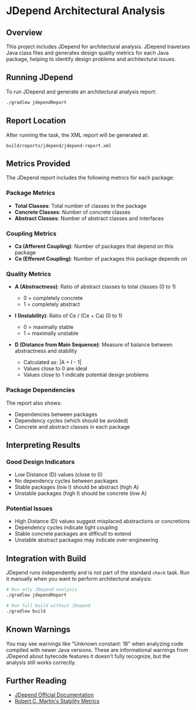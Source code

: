 # JDepend Architectural Analysis

## Overview

This project includes JDepend for architectural analysis. JDepend traverses Java class files and generates design quality metrics for each Java package, helping to identify design problems and architectural issues.

## Running JDepend

To run JDepend and generate an architectural analysis report:

```bash
./gradlew jdependReport
```

## Report Location

After running the task, the XML report will be generated at:
```
build/reports/jdepend/jdepend-report.xml
```

## Metrics Provided

The JDepend report includes the following metrics for each package:

### Package Metrics

- **Total Classes**: Total number of classes in the package
- **Concrete Classes**: Number of concrete classes
- **Abstract Classes**: Number of abstract classes and interfaces

### Coupling Metrics

- **Ca (Afferent Coupling)**: Number of packages that depend on this package
- **Ce (Efferent Coupling)**: Number of packages this package depends on

### Quality Metrics

- **A (Abstractness)**: Ratio of abstract classes to total classes (0 to 1)
  - 0 = completely concrete
  - 1 = completely abstract
  
- **I (Instability)**: Ratio of Ce / (Ce + Ca) (0 to 1)
  - 0 = maximally stable
  - 1 = maximally unstable
  
- **D (Distance from Main Sequence)**: Measure of balance between abstractness and stability
  - Calculated as: |A + I - 1|
  - Values close to 0 are ideal
  - Values close to 1 indicate potential design problems

### Package Dependencies

The report also shows:
- Dependencies between packages
- Dependency cycles (which should be avoided)
- Concrete and abstract classes in each package

## Interpreting Results

### Good Design Indicators

- Low Distance (D) values (close to 0)
- No dependency cycles between packages
- Stable packages (low I) should be abstract (high A)
- Unstable packages (high I) should be concrete (low A)

### Potential Issues

- High Distance (D) values suggest misplaced abstractions or concretions
- Dependency cycles indicate tight coupling
- Stable concrete packages are difficult to extend
- Unstable abstract packages may indicate over-engineering

## Integration with Build

JDepend runs independently and is not part of the standard `check` task. Run it manually when you want to perform architectural analysis:

```bash
# Run only JDepend analysis
./gradlew jdependReport

# Run full build without JDepend
./gradlew build
```

## Known Warnings

You may see warnings like "Unknown constant: 18" when analyzing code compiled with newer Java versions. These are informational warnings from JDepend about bytecode features it doesn't fully recognize, but the analysis still works correctly.

## Further Reading

- [JDepend Official Documentation](https://github.com/clarkware/jdepend)
- [Robert C. Martin's Stability Metrics](http://www.objectmentor.com/resources/articles/stability.pdf)
